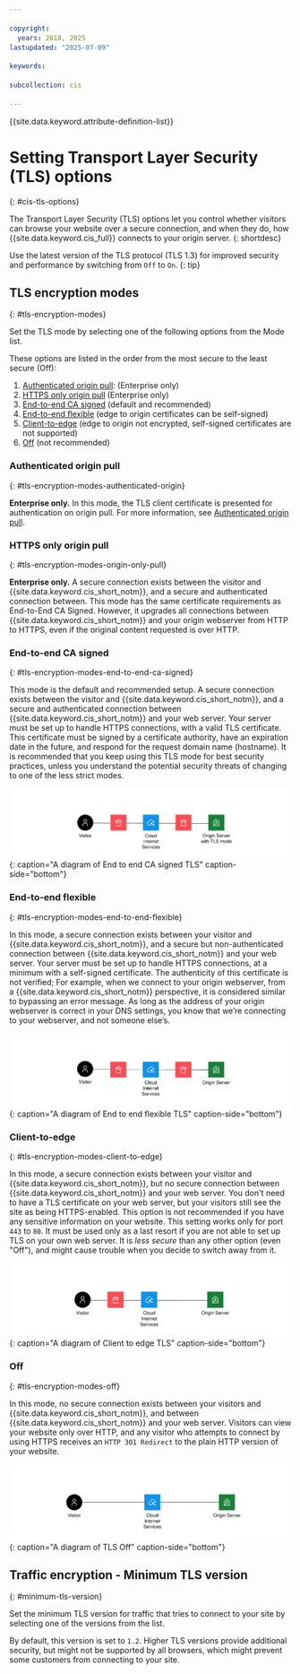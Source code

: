 ```yaml
---

copyright:
  years: 2018, 2025
lastupdated: "2025-07-09"

keywords:

subcollection: cis

---
```


{{site.data.keyword.attribute-definition-list}}



# Setting Transport Layer Security (TLS) options
{: #cis-tls-options}

The Transport Layer Security (TLS) options let you control whether visitors can browse your website over a secure connection, and when they do, how {{site.data.keyword.cis_full}} connects to your origin server.
{: shortdesc}

Use the latest version of the TLS protocol (TLS 1.3) for improved security and performance by switching from `Off` to `On`.
{: tip}

## TLS encryption modes
{: #tls-encryption-modes}

Set the TLS mode by selecting one of the following options from the Mode list.

These options are listed in the order from the most secure to the least secure (Off):
1. [Authenticated origin pull](#tls-encryption-modes-authenticated-origin): (Enterprise only)
1. [HTTPS only origin pull](#tls-encryption-modes-origin-only-pull) (Enterprise only)
1. [End-to-end CA signed](#tls-encryption-modes-end-to-end-ca-signed) (default and recommended)
1. [End-to-end flexible](#tls-encryption-modes-end-to-end-flexible) (edge to origin certificates can be self-signed)
1. [Client-to-edge](#tls-encryption-modes-client-to-edge) (edge to origin not encrypted, self-signed certificates are not supported)
1. [Off](#tls-encryption-modes-off) (not recommended)

### Authenticated origin pull
{: #tls-encryption-modes-authenticated-origin}

**Enterprise only.** In this mode, the TLS client certificate is presented for authentication on origin pull. For more information, see [Authenticated origin pull](/docs/cis?topic=cis-authenticated-origin-pull).

### HTTPS only origin pull
{: #tls-encryption-modes-origin-only-pull}

**Enterprise only.** A secure connection exists between the visitor and {{site.data.keyword.cis_short_notm}}, and a secure and authenticated connection between. This mode has the same certificate requirements as End-to-End CA Signed. However, it upgrades all connections between {{site.data.keyword.cis_short_notm}} and your origin webserver from HTTP to HTTPS, even if the original content requested is over HTTP.

### End-to-end CA signed
{: #tls-encryption-modes-end-to-end-ca-signed}

This mode is the default and recommended setup. A secure connection exists between the visitor and {{site.data.keyword.cis_short_notm}}, and a secure and authenticated connection between {{site.data.keyword.cis_short_notm}} and your web server. Your server must be set up to handle HTTPS connections, with a valid TLS certificate. This certificate must be signed by a certificate authority, have an expiration date in the future, and respond for the request domain name (hostname). It is recommended that you keep using this TLS mode for best security practices, unless you understand the potential security threats of changing to one of the less strict modes.

![Diagram of End to end CA signed TLS](images/end-to-end-ca-signed.svg "Diagram of End to end CA signed TLS"){: caption="A diagram of End to end CA signed TLS" caption-side="bottom"}


### End-to-end flexible
{: #tls-encryption-modes-end-to-end-flexible}

In this mode, a secure connection exists between your visitor and {{site.data.keyword.cis_short_notm}}, and a secure but non-authenticated connection between {{site.data.keyword.cis_short_notm}} and your web server.
Your server must be set up to handle HTTPS connections, at a minimum with a self-signed certificate. The authenticity of this certificate is not verified; For example, when we connect to your origin webserver, from a {{site.data.keyword.cis_short_notm}} perspective, it is considered similar to bypassing an error message. As long as the address of your origin webserver is correct in your DNS settings, you know that we’re connecting to your webserver, and not someone else’s.

![Diagram of End to end flexible TLS](images/end-to-end-flexible.svg "Diagram of End to end flexible TLS"){: caption="A diagram of End to end flexible TLS" caption-side="bottom"}

### Client-to-edge
{: #tls-encryption-modes-client-to-edge}

In this mode, a secure connection exists between your visitor and {{site.data.keyword.cis_short_notm}}, but no secure connection between {{site.data.keyword.cis_short_notm}} and your web server. You don't need to have a TLS certificate on your web server, but your visitors still see the site as being HTTPS-enabled. This option is not recommended if you have any sensitive information on your website. This setting works only for port `443` to `80`. It must be used only as a last resort if you are not able to set up TLS on your own web server. It is _less secure_ than any other option (even "Off"), and might cause trouble when you decide to switch away from it.

![Diagram of Client to edge TLS](images/client-to-edge.svg "Diagram of Client to edge TLS"){: caption="A diagram of Client to edge TLS" caption-side="bottom"}

### Off
{: #tls-encryption-modes-off}

In this mode, no secure connection exists between your visitors and {{site.data.keyword.cis_short_notm}}, and between {{site.data.keyword.cis_short_notm}} and your web server. Visitors can view your website only over HTTP, and any visitor who attempts to connect by using HTTPS receives an `HTTP 301 Redirect` to the plain HTTP version of your website.

![Diagram of TLS Off](images/off.svg "Diagram of TLS Off"){: caption="A diagram of TLS Off" caption-side="bottom"}

## Traffic encryption - Minimum TLS version
{: #minimum-tls-version}

Set the minimum TLS version for traffic that tries to connect to your site by selecting one of the versions from the list.

By default, this version is set to `1.2`. Higher TLS versions provide additional security, but might not be supported by all browsers, which might prevent some customers from connecting to your site.
